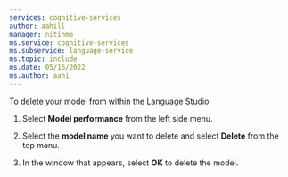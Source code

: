 ```yaml
---
services: cognitive-services
author: aahill
manager: nitinme
ms.service: cognitive-services
ms.subservice: language-service
ms.topic: include
ms.date: 05/16/2022
ms.author: aahi
---
```



To delete your model from within the [Language Studio](https://aka.ms/LanguageStudio):

1. Select **Model performance** from the left side menu.

2. Select the **model name** you want to delete and select **Delete** from the top menu.

3. In the window that appears, select **OK** to delete the model. 
